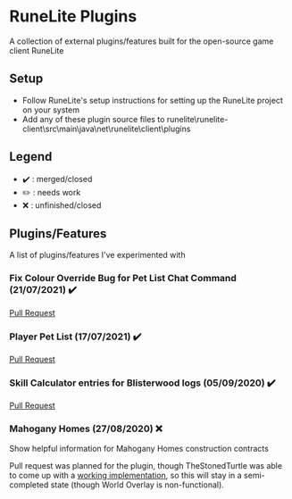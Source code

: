 # RuneLite Plugins
A collection of external plugins/features built for the open-source game client RuneLite

## Setup
- Follow RuneLite's setup instructions for setting up the RuneLite project on your system
- Add any of these plugin source files to runelite\runelite-client\src\main\java\net\runelite\client\plugins

## Legend
- :heavy_check_mark: : merged/closed
- :pencil2: : needs work
- :x: : unfinished/closed

## Plugins/Features
A list of plugins/features I've experimented with

### Fix Colour Override Bug for Pet List Chat Command (21/07/2021) ✔️
[Pull Request](https://github.com/runelite/runelite/pull/13917)

### Player Pet List (17/07/2021) :heavy_check_mark:
[Pull Request](https://github.com/runelite/runelite/pull/12434)

### Skill Calculator entries for Blisterwood logs (05/09/2020) :heavy_check_mark:
[Pull Request](https://github.com/runelite/runelite/pull/12456)

### Mahogany Homes (27/08/2020) :x:
Show helpful information for Mahogany Homes construction contracts

Pull request was planned for the plugin, though TheStonedTurtle was able to come up with a [working implementation](https://github.com/TheStonedTurtle/Mahogany-Homes), 
so this will stay in a semi-completed state (though World Overlay is non-functional).
